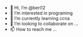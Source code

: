 - 👋 Hi, I’m @beri12
- 👀 I’m interested in programing 
- 🌱 I’m currently learning ccna
- 💞️ I’m looking to collaborate on ...
- 📫 How to reach me ...

<!---
beri12/beri12 is a ✨ special ✨ repository because its `README.md` (this file) appears on your GitHub profile.
You can click the Preview link to take a look at your changes.
--->
